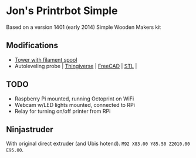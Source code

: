 Jon's Printrbot Simple   
======================= 

Based on a version 1401 (early 2014) Simple Wooden Makers kit

Modifications
--------------

* [Tower with filament spool](http://help.printrbot.com/Guide/Installing+the+Simple+Tower+%28or+Tower+Tall%29/65)
* Autoleveling probe
| [Thingiverse](http://www.thingiverse.com/thing:456027)
| [FreeCAD](./autolevelprobe-mount.fcstd)
| [STL](./autolevelprobe-mount.stl)
|


TODO
----

* Raspberry Pi mounted, running Octoprint on WiFi
* Webcam w/LED lights mounted, connected to RPi
* Relay for turning on/off printer from RPi


## Ninjastruder

With original direct extruder (and Ubis hotend). `M92 X83.00 Y85.50 Z2010.00 E95.00`.
